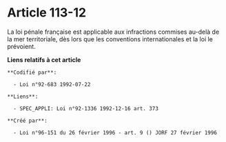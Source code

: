 # Article 113-12

La loi pénale française est applicable aux infractions commises au-delà de la mer territoriale, dès lors que les conventions
internationales et la loi le prévoient.

**Liens relatifs à cet article**

	**Codifié par**:

	  - Loi n°92-683 1992-07-22

	**Liens**:

	  - SPEC_APPLI: Loi n°92-1336 1992-12-16 art. 373

	**Créé par**:

	  - Loi n°96-151 du 26 février 1996 - art. 9 () JORF 27 février 1996
